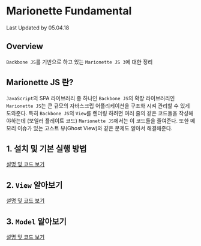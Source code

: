 # Marionette Fundamental

Last Updated by 05.04.18

## Overview

`Backbone JS`를 기반으로 하고 있는 `Marionette JS 3`에 대한 정리 

## Marionette JS 란?

`JavaScript`의 SPA 라이브러리 중 하나인 `Backbone JS`의 확장 라이브러리인 `Marionette JS`는 큰 규모의 자바스크립 어플리케이션을 
구조화 시켜 관리할 수 있게 도와준다. 특히 `Backbone JS`의 `View`를 렌더링 하려면 여러 줄의 같은 코드들을 작성해야하는데 (보일러 플레이트 코드)
`Marionette JS`에서는 이 코드들을 줄여준다. 또한 메모리 이슈가 있는 고스트 뷰(Ghost View)와 같은 문제도 알아서 해결해준다.

## 1. 설치 및 기본 실행 방법

[설명 및 코드 보기](https://github.com/Rocket-Hyun/Marionette-Practice/tree/master/code/1-setup)

## 2. `View` 알아보기

[설명 및 코드 보기](https://github.com/Rocket-Hyun/Marionette-Practice/tree/master/code/2-view)

## 3. `Model` 알아보기

[설명 및 코드 보기](https://github.com/Rocket-Hyun/Marionette-Practice/tree/master/code/3-model)
